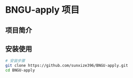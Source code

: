 # BNGU-apply 项目

## 项目简介


## 安装使用
```bash
# 安装步骤
git clone https://github.com/sunxize396/BNGU-apply.git
cd BNGU-apply